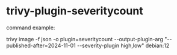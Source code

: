 # trivy-plugin-severitycount

command example:

trivy image -f json -o plugin=severitycount  --output-plugin-arg "--published-after=2024-11-01 --severity-plugin high,low" debian:12